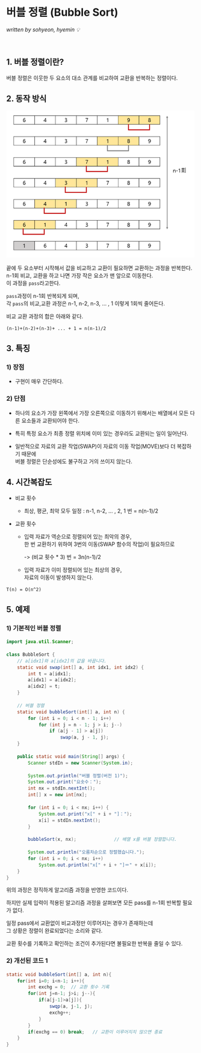 # 버블 정렬 (Bubble Sort)
*written by sohyeon, hyemin 💡*

<br>

## 1. 버블 정렬이란?

버블 정렬은 이웃한 두 요소의 대소 관계를 비교하여 교환을 반복하는 정렬이다.

## 2. 동작 방식

<img src="./resources/BubbleSort.PNG" width="500px">

끝에 두 요소부터 시작해서 값을 비교하고 교환이 필요하면 교환하는 과정을 반복한다.  
n-1회 비교, 교환을 하고 나면 가장 작은 요소가 맨 앞으로 이동한다.  
이 과정을 `pass`라고한다.  

`pass`과정이 n-1회 반복되게 되며,  
각 `pass`의 비교,교환 과정은 n-1, n-2, n-3, ... , 1 이렇게 1회씩 줄어든다.  

비교 교환 과정의 합은 아래와 같다.  

```
(n-1)+(n-2)+(n-3)+ ... + 1 = n(n-1)/2
```

## 3. 특징

### 1) 장점

- 구현이 매우 간단하다.

### 2) 단점

- 하나의 요소가 가장 왼쪽에서 가장 오른쪽으로 이동하기 위해서는 배열에서 모든 다른 요소들과 교환되어야 한다.

- 특히 특정 요소가 최종 정렬 위치에 이미 있는 경우라도 교환되는 일이 일어난다.

- 일반적으로 자료의 교환 작업(SWAP)이 자료의 이동 작업(MOVE)보다 더 복잡하기 때문에  
  버블 정렬은 단순성에도 불구하고 거의 쓰이지 않는다.

## 4. 시간복잡도

- 비교 횟수
    * 최상, 평균, 최악 모두 일정
      : n-1, n-2, … , 2, 1 번 = n(n-1)/2

- 교환 횟수
    * 입력 자료가 역순으로 정렬되어 있는 최악의 경우,  
      한 번 교환하기 위하여 3번의 이동(SWAP 함수의 작업)이 필요하므로  
      
      -> (비교 횟수 * 3) 번 = 3n(n-1)/2
    
    * 입력 자료가 이미 정렬되어 있는 최상의 경우,  
      자료의 이동이 발생하지 않는다.  

```
T(n) = O(n^2)
```

## 5. 예제

### 1) 기본적인 버블 정렬

```Java
import java.util.Scanner;

class BubbleSort {
	// a[idx1]와 a[idx2]의 값을 바꿉니다. 
	static void swap(int[] a, int idx1, int idx2) {
		int t = a[idx1]; 
		a[idx1] = a[idx2]; 
		a[idx2] = t;
	}

	// 버블 정렬
	static void bubbleSort(int[] a, int n) {
		for (int i = 0; i < n - 1; i++)
			for (int j = n - 1; j > i; j--)
				if (a[j - 1] > a[j])
					swap(a, j - 1, j);
	}

	public static void main(String[] args) {
		Scanner stdIn = new Scanner(System.in);

		System.out.println("버블 정렬(버전 1)");
		System.out.print("요솟수：");
		int nx = stdIn.nextInt();
		int[] x = new int[nx];

		for (int i = 0; i < nx; i++) {
			System.out.print("x[" + i + "]：");
			x[i] = stdIn.nextInt();
		}

		bubbleSort(x, nx);				// 배열 x를 버블 정렬합니다.

		System.out.println("오름차순으로 정렬했습니다.");
		for (int i = 0; i < nx; i++)
			System.out.println("x[" + i + "]＝" + x[i]);
	}
}
```
위의 과정은 정직하게 알고리즘 과정을 반영한 코드이다.  

하지만 실제 입력이 적용된 알고리즘 과정을 살펴보면 모든 pass를 n-1회 반복할 필요가 없다.  

일정 pass에서 교환없이 비교과정만 이루어지는 경우가 존재하는데  
그 상황은 정렬이 완료되었다는 소리와 같다.  

교환 횟수를 기록하고 확인하는 조건이 추가된다면 불필요한 반복을 줄일 수 있다.  

### 2) 개선된 코드 1

```Java
static void bubbleSort(int[] a, int n){
    for(int i=0; i<n-1; i++){
        int exchg = 0;  // 교환 횟수 기록
        for(int j=n-1; j>i; j--){
            if(a[j-1]>a[j]){
                swqp(a, j-1, j);
                exchg++;
            }
        }
        if(exchg == 0) break;   // 교환이 이루어지지 않으면 종료
    }
}
```